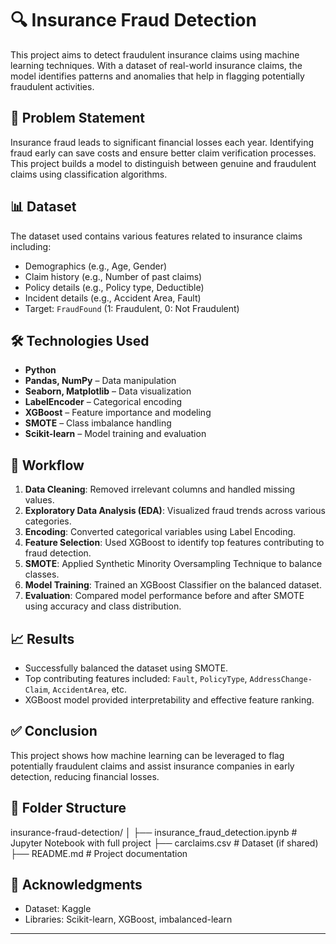 # 🔍 Insurance Fraud Detection

This project aims to detect fraudulent insurance claims using machine learning techniques. With a dataset of real-world insurance claims, the model identifies patterns and anomalies that help in flagging potentially fraudulent activities.

## 📌 Problem Statement

Insurance fraud leads to significant financial losses each year. Identifying fraud early can save costs and ensure better claim verification processes. This project builds a model to distinguish between genuine and fraudulent claims using classification algorithms.

## 📊 Dataset

The dataset used contains various features related to insurance claims including:

- Demographics (e.g., Age, Gender)
- Claim history (e.g., Number of past claims)
- Policy details (e.g., Policy type, Deductible)
- Incident details (e.g., Accident Area, Fault)
- Target: `FraudFound` (1: Fraudulent, 0: Not Fraudulent)

## 🛠️ Technologies Used

- **Python**
- **Pandas, NumPy** – Data manipulation
- **Seaborn, Matplotlib** – Data visualization
- **LabelEncoder** – Categorical encoding
- **XGBoost** – Feature importance and modeling
- **SMOTE** – Class imbalance handling
- **Scikit-learn** – Model training and evaluation

## 🧠 Workflow

1. **Data Cleaning**: Removed irrelevant columns and handled missing values.
2. **Exploratory Data Analysis (EDA)**: Visualized fraud trends across various categories.
3. **Encoding**: Converted categorical variables using Label Encoding.
4. **Feature Selection**: Used XGBoost to identify top features contributing to fraud detection.
5. **SMOTE**: Applied Synthetic Minority Oversampling Technique to balance classes.
6. **Model Training**: Trained an XGBoost Classifier on the balanced dataset.
7. **Evaluation**: Compared model performance before and after SMOTE using accuracy and class distribution.

## 📈 Results

- Successfully balanced the dataset using SMOTE.
- Top contributing features included: `Fault`, `PolicyType`, `AddressChange-Claim`, `AccidentArea`, etc.
- XGBoost model provided interpretability and effective feature ranking.

## ✅ Conclusion

This project shows how machine learning can be leveraged to flag potentially fraudulent claims and assist insurance companies in early detection, reducing financial losses.

## 📂 Folder Structure

insurance-fraud-detection/
│
├── insurance_fraud_detection.ipynb # Jupyter Notebook with full project
├── carclaims.csv # Dataset (if shared)
├── README.md # Project documentation

## 🙌 Acknowledgments

- Dataset: Kaggle
- Libraries: Scikit-learn, XGBoost, imbalanced-learn

---
